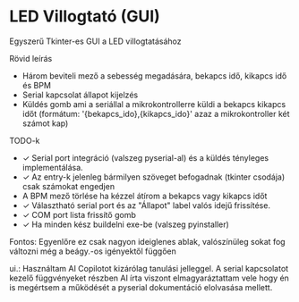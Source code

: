 # LED Villogtató (GUI)

Egyszerű Tkinter-es GUI a LED villogtatásához

Rövid leírás
 - Három beviteli mező a sebesség megadására, bekapcs idő, kikapcs idő és BPM
 - Serial kapcsolat állapot kijelzés
 - Küldés gomb ami a seriállal a mikrokontrollerre küldi a bekapcs kikapcs időt (formátum: '{bekapcs_ido},{kikapcs_ido}' azaz a mikrokontroller két számot kap)

TODO-k
 - ✓ Serial port integráció (valszeg pyserial-al) és a küldés tényleges implementálása.
 - ✓ Az entry-k jelenleg bármilyen szöveget befogadnak (tkinter csodája) csak számokat engedjen
 - A BPM mező törlése ha kézzel átírom a bekapcs vagy kikapcs időt
 - ✓ Választható serial port és az "Állapot" label valós idejű frissítése.
 - ✓ COM port lista frissítő gomb
 - ✓ Ha minden kész buildelni exe-be (valszeg pyinstaller)

Fontos:
Egyenlőre ez csak nagyon ideiglenes ablak, valószínüleg sokat fog változni még a beágy.-os igényektől függően

ui.:
Használtam AI Copilotot kizárólag tanulási jelleggel.
A serial kapcsolatot kezelő függvényeket részben AI írta viszont elmagyaráztattam vele hogy én is megértsem a működését a pyserial dokumentáció elolvasása mellett.